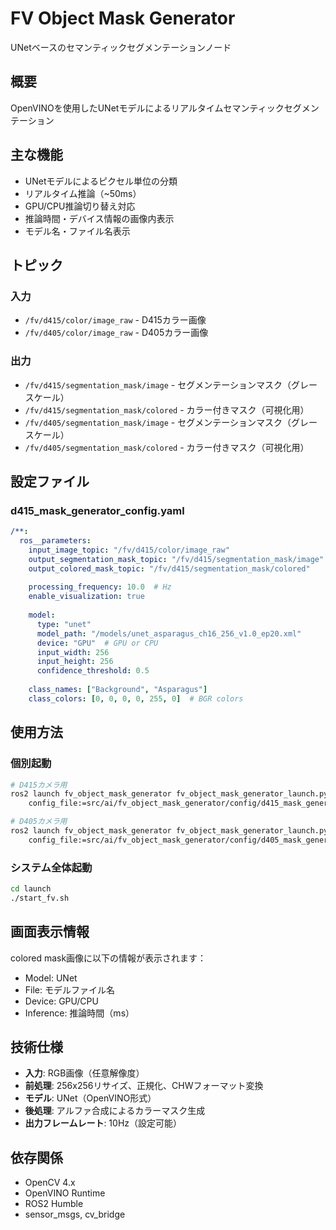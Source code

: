 # FV Object Mask Generator

UNetベースのセマンティックセグメンテーションノード

## 概要

OpenVINOを使用したUNetモデルによるリアルタイムセマンティックセグメンテーション

## 主な機能

- UNetモデルによるピクセル単位の分類
- リアルタイム推論（~50ms）
- GPU/CPU推論切り替え対応
- 推論時間・デバイス情報の画像内表示
- モデル名・ファイル名表示

## トピック

### 入力
- `/fv/d415/color/image_raw` - D415カラー画像
- `/fv/d405/color/image_raw` - D405カラー画像

### 出力
- `/fv/d415/segmentation_mask/image` - セグメンテーションマスク（グレースケール）
- `/fv/d415/segmentation_mask/colored` - カラー付きマスク（可視化用）
- `/fv/d405/segmentation_mask/image` - セグメンテーションマスク（グレースケール）
- `/fv/d405/segmentation_mask/colored` - カラー付きマスク（可視化用）

## 設定ファイル

### d415_mask_generator_config.yaml
```yaml
/**:
  ros__parameters:
    input_image_topic: "/fv/d415/color/image_raw"
    output_segmentation_mask_topic: "/fv/d415/segmentation_mask/image"
    output_colored_mask_topic: "/fv/d415/segmentation_mask/colored"
    
    processing_frequency: 10.0  # Hz
    enable_visualization: true
    
    model:
      type: "unet"
      model_path: "/models/unet_asparagus_ch16_256_v1.0_ep20.xml"
      device: "GPU"  # GPU or CPU
      input_width: 256
      input_height: 256
      confidence_threshold: 0.5
    
    class_names: ["Background", "Asparagus"]
    class_colors: [0, 0, 0, 0, 255, 0]  # BGR colors
```

## 使用方法

### 個別起動
```bash
# D415カメラ用
ros2 launch fv_object_mask_generator fv_object_mask_generator_launch.py \
    config_file:=src/ai/fv_object_mask_generator/config/d415_mask_generator_config.yaml

# D405カメラ用  
ros2 launch fv_object_mask_generator fv_object_mask_generator_launch.py \
    config_file:=src/ai/fv_object_mask_generator/config/d405_mask_generator_config.yaml
```

### システム全体起動
```bash
cd launch
./start_fv.sh
```

## 画面表示情報

colored mask画像に以下の情報が表示されます：
- Model: UNet
- File: モデルファイル名
- Device: GPU/CPU
- Inference: 推論時間（ms）

## 技術仕様

- **入力**: RGB画像（任意解像度）
- **前処理**: 256x256リサイズ、正規化、CHWフォーマット変換
- **モデル**: UNet（OpenVINO形式）
- **後処理**: アルファ合成によるカラーマスク生成
- **出力フレームレート**: 10Hz（設定可能）

## 依存関係

- OpenCV 4.x
- OpenVINO Runtime
- ROS2 Humble
- sensor_msgs, cv_bridge